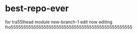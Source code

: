 # best-repo-ever
for tra55lhead module
new-branch-1 edit now editing fro555555555555555555555555555555555555555555555555

